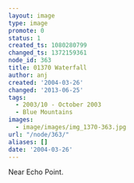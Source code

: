 ```yaml
---
layout: image
type: image
promote: 0
status: 1
created_ts: 1080280799
changed_ts: 1372159361
node_id: 363
title: 01370 Waterfall
author: anj
created: '2004-03-26'
changed: '2013-06-25'
tags:
  - 2003/10 - October 2003
  - Blue Mountains
images:
  - image/images/img_1370-363.jpg
url: "/node/363/"
aliases: []
date: '2004-03-26'
---
```

Near Echo Point.
